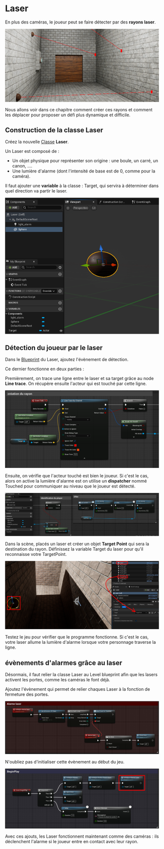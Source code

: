 # Laser

En plus des caméras, le joueur peut se faire détecter par des **rayons laser**.

![image 1](https://github.com/g404-code-gaming/Stealthgame/blob/main/image/7_laser_1.png)

Nous allons voir dans ce chapitre comment créer ces rayons et comment les déplacer pour proposer un défi plus dynamique et difficile.

## Construction de la classe Laser

Créez la nouvelle [Classe](https://github.com/g404-code-gaming/UnrealEngine_cour/blob/main/Classes.md) **Laser**. 

Un Laser est composé de : 
  - Un objet physique pour représenter son origine : une boule, un carré, un canon, ....
  - Une lumière d'alarme (dont l'intensité de base est de 0, comme pour la caméra).

Il faut ajouter une **variable** à la classe : Target, qui servira à déterminer dans quel direction va partir le laser.

![image 2](https://github.com/g404-code-gaming/Stealthgame/blob/main/image/7_laser_2.png)

## Détection du joueur par le laser

Dans le [Blueprint](https://github.com/g404-code-gaming/UnrealEngine_cour/blob/main/Blueprint.md) du Laser, ajoutez l'évènement de détection.

Ce dernier fonctionne en deux parties : 

Premièrement, on trace une ligne entre le laser et sa target grâce au node **Line trace**. On récupère ensuite l'acteur qui est touché par cette ligne. 

![image 3](https://github.com/g404-code-gaming/Stealthgame/blob/main/image/7_laser_3.png)

Ensuite, on vérifie que l'acteur touché est bien le joueur. Si c'est le cas, alors on active la lumière d'alarme est on utilise un **dispatcher** nommé Touched pour communiquer au niveau que le joueur est détecté.

![image 4](https://github.com/g404-code-gaming/Stealthgame/blob/main/image/7_laser_4.png)

Dans la scène, placés un laser et créer un objet **Target Point** qui sera la destination du rayon. Définissez la variable Target du laser pour qu'il reconnaisse votre TargetPoint.

![image 5](https://github.com/g404-code-gaming/Stealthgame/blob/main/image/7_laser_5.png)

Testez le jeu pour vérifier que le programme fonctionne. Si c'est le cas, votre laser allume la lumière d'alarme lorsque votre personnage traverse la ligne.

## évènements d'alarmes grâce au laser

Désormais, il faut relier la classe Laser au Level blueprint afin que les lasers activent les portes, comme les caméras le font déjà.

Ajoutez l'évènement qui permet de relier chaques Laser à la fonction de fermeture des portes. 

![image 6](https://github.com/g404-code-gaming/Stealthgame/blob/main/image/7_laser_6.png)

N'oubliez pas d'initialiser cette évènement au début du jeu. 

![image 7](https://github.com/g404-code-gaming/Stealthgame/blob/main/image/7_laser_7.png)

Avec ces ajouts, les Laser fonctionnent maintenant comme des caméras : ils déclenchent l'alarme si le joueur entre en contact avec leur rayon.

